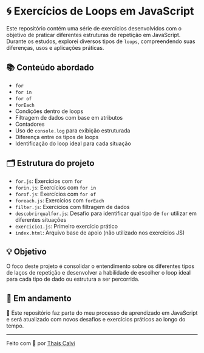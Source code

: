 # 🌀 Exercícios de Loops em JavaScript

Este repositório contém uma série de exercícios desenvolvidos com o objetivo de praticar diferentes estruturas de repetição em JavaScript. Durante os estudos, explorei diversos tipos de `loops`, compreendendo suas diferenças, usos e aplicações práticas.

## 📚 Conteúdo abordado

- `for`
- `for in`
- `for of`
- `forEach`
- Condições dentro de loops
- Filtragem de dados com base em atributos
- Contadores
- Uso de `console.log` para exibição estruturada
- Diferença entre os tipos de loops
- Identificação do loop ideal para cada situação

## 🗂️ Estrutura do projeto

- `for.js`: Exercícios com `for`
- `forin.js`: Exercícios com `for in`
- `forof.js`: Exercícios com `for of`
- `foreach.js`: Exercícios com `forEach`
- `filter.js`: Exercícios com filtragem de dados
- `descobrirqualfor.js`: Desafio para identificar qual tipo de `for` utilizar em diferentes situações
- `exercicio1.js`: Primeiro exercício prático
- `index.html`: Arquivo base de apoio (não utilizado nos exercícios JS)

## 💡 Objetivo

O foco deste projeto é consolidar o entendimento sobre os diferentes tipos de laços de repetição e desenvolver a habilidade de escolher o loop ideal para cada tipo de dado ou estrutura a ser percorrida.

## 🚀 Em andamento

📌 Este repositório faz parte do meu processo de aprendizado em JavaScript e será atualizado com novos desafios e exercícios práticos ao longo do tempo.

---

Feito com 💛 por [Thais Calvi](https://github.com/thaiscalvi)
